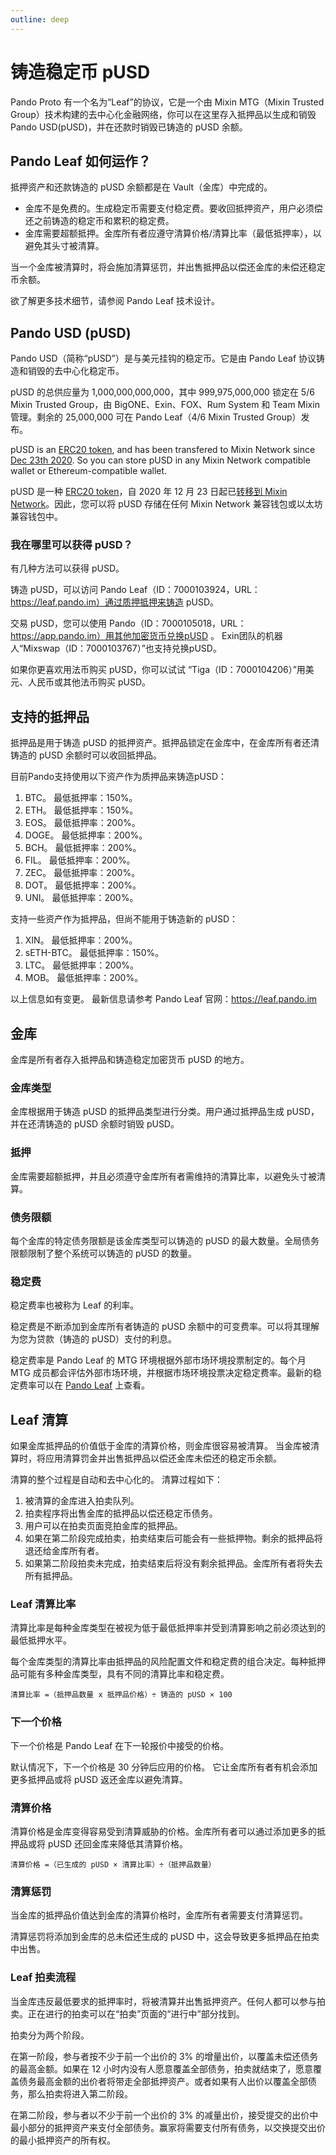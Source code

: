 ```yaml
---
outline: deep
---
```


# 铸造稳定币 pUSD

Pando Proto 有一个名为“Leaf”的协议，它是一个由 Mixin MTG（Mixin Trusted Group）技术构建的去中心化金融网络，你可以在这里存入抵押品以生成和销毁 Pando USD(pUSD)，并在还款时销毁已铸造的 pUSD 余额。

## Pando Leaf 如何运作？

抵押资产和还款铸造的 pUSD 余额都是在 Vault（金库）中完成的。

- 金库不是免费的。生成稳定币需要支付稳定费。要收回抵押资产，用户必须偿还之前铸造的稳定币和累积的稳定费。
- 金库需要超额抵押。金库所有者应遵守清算价格/清算比率（最低抵押率），以避免其头寸被清算。

当一个金库被清算时，将会施加清算惩罚，并出售抵押品以偿还金库的未偿还稳定币余额。

欲了解更多技术细节，请参阅 Pando Leaf 技术设计。

## Pando USD (pUSD)

Pando USD（简称“pUSD”）是与美元挂钩的稳定币。它是由 Pando Leaf 协议铸造和销毁的去中心化稳定币。

pUSD 的总供应量为 1,000,000,000,000，其中 999,975,000,000 锁定在 5/6 Mixin Trusted Group，由 BigONE、Exin、FOX、Rum System 和 Team Mixin 管理。剩余的 25,000,000 可在 Pando Leaf（4/6 Mixin Trusted Group）发布。

pUSD is an [ERC20 token](https://etherscan.io/address/0xdbaef6da45984a9329c2640d19dcb9f62dc2ab66), and has been transfered to Mixin Network since [Dec 23th 2020](https://etherscan.io/tx/0xccd66572e85d66cc05d50e2a16be0eb2348e34cedd34df89113e4b515caaf210). So you can store pUSD in any Mixin Network compatible wallet or Ethereum-compatible wallet.

pUSD 是一种 [ERC20 token](https://etherscan.io/address/0xdbaef6da45984a9329c2640d19dcb9f62dc2ab66)，自 2020 年 12 月 23 日起已[转移到 Mixin Network](https://etherscan.io/tx/0xccd66572e85d66cc05d50e2a16be0eb2348e34cedd34df89113e4b515caaf210)。因此，您可以将 pUSD 存储在任何 Mixin Network 兼容钱包或以太坊兼容钱包中。


### 我在哪里可以获得 pUSD？

有几种方法可以获得 pUSD。

铸造 pUSD，可以访问 Pando Leaf（ID：7000103924，URL：https://leaf.pando.im）通过质押抵押来铸造 pUSD。

交易 pUSD，您可以使用 Pando（ID：7000105018，URL：https://app.pando.im）用其他加密货币兑换pUSD 。 Exin团队的机器人“Mixswap（ID：7000103767）”也支持兑换pUSD。

如果你更喜欢用法币购买 pUSD，你可以试试 “Tiga（ID：7000104206）”用美元、人民币或其他法币购买 pUSD。

## 支持的抵押品

抵押品是用于铸造 pUSD 的抵押资产。抵押品锁定在金库中，在金库所有者还清铸造的 pUSD 余额时可以收回抵押品。

目前Pando支持使用以下资产作为质押品来铸造pUSD：

1. BTC。 最低抵押率：150%。
2. ETH。 最低抵押率：150%。
3. EOS。 最低抵押率：200%。
4. DOGE。 最低抵押率：200%。
5. BCH。 最低抵押率：200%。
6. FIL。 最低抵押率：200%。
7. ZEC。 最低抵押率：200%。
8. DOT。 最低抵押率：200%。
9. UNI。 最低抵押率：200%。

支持一些资产作为抵押品，但尚不能用于铸造新的 pUSD：

1. XIN。 最低抵押率：200%。
2. sETH-BTC。 最低抵押率：150%。
3. LTC。 最低抵押率：200%。
3. MOB。 最低抵押率：200%。

以上信息如有变更。 最新信息请参考 Pando Leaf 官网：https://leaf.pando.im

## 金库

金库是所有者存入抵押品和铸造稳定加密货币 pUSD 的地方。

### 金库类型

金库根据用于铸造 pUSD 的抵押品类型进行分类。用户通过抵押品生成 pUSD，并在还清铸造的 pUSD 余额时销毁 pUSD。

### 抵押

金库需要超额抵押，并且必须遵守金库所有者需维持的清算比率，以避免头寸被清算。

### 债务限额

每个金库的特定债务限额是该金库类型可以铸造的 pUSD 的最大数量。全局债务限额限制了整个系统可以铸造的 pUSD 的数量。

### 稳定费

稳定费率也被称为 Leaf 的利率。

稳定费是不断添加到金库所有者铸造的 pUSD 余额中的可变费率。可以将其理解为您为贷款（铸造的 pUSD）支付的利息。

稳定费率是 Pando Leaf 的 MTG 环境根据外部市场环境投票制定的。每个月 MTG 成员都会评估外部市场环境，并根据市场环境投票决定稳定费率。最新的稳定费率可以在 [Pando Leaf](https://leaf.pando.im) 上查看。

## Leaf 清算

如果金库抵押品的价值低于金库的清算价格，则金库很容易被清算。 当金库被清算时，将应用清算罚金并出售抵押品以偿还金库未偿还的稳定币余额。

清算的整个过程是自动和去中心化的。 清算过程如下：

1. 被清算的金库进入拍卖队列。
2. 拍卖程序将出售金库的抵押品以偿还稳定币债务。
3. 用户可以在拍卖页面竞拍金库的抵押品。
4. 如果在第二阶段完成拍卖，拍卖结束后可能会有一些抵押物。剩余的抵押品将退还给金库所有者。
5. 如果第二阶段拍卖未完成，拍卖结束后将没有剩余抵押品。金库所有者将失去所有抵押品。

### Leaf 清算比率

清算比率是每种金库类型在被视为低于最低抵押率并受到清算影响之前必须达到的最低抵押水平。

每个金库类型的清算比率由抵押品的风险配置文件和稳定费的组合决定。每种抵押品可能有多种金库类型，具有不同的清算比率和稳定费。

```
清算比率 =（抵押品数量 x 抵押品价格）÷ 铸造的 pUSD × 100
```

### 下一个价格

下一个价格是 Pando Leaf 在下一轮报价中接受的价格。

默认情况下，下一个价格是 30 分钟后应用的价格。 它让金库所有者有机会添加更多抵押品或将 pUSD 返还金库以避免清算。

### 清算价格

清算价格是金库变得容易受到清算威胁的价格。金库所有者可以通过添加更多的抵押品或将 pUSD 还回金库来降低其清算价格。

```
清算价格 =（已生成的 pUSD × 清算比率）÷（抵押品数量）
```

### 清算惩罚

当金库的抵押品价值达到金库的清算价格时，金库所有者需要支付清算惩罚。

清算惩罚将添加到金库的总未偿还生成的 pUSD 中，这会导致更多抵押品在拍卖中出售。

### Leaf 拍卖流程

当金库违反最低要求的抵押率时，将被清算并出售抵押资产。任何人都可以参与拍卖。正在进行的拍卖可以在“拍卖”页面的“进行中”部分找到。

拍卖分为两个阶段。

在第一阶段，参与者按不少于前一个出价的 3% 的增量出价，以覆盖未偿还债务的最高金额。如果在 12 小时内没有人愿意覆盖全部债务，拍卖就结束了，愿意覆盖债务最高金额的出价者将带走全部抵押资产。或者如果有人出价以覆盖全部债务，那么拍卖将进入第二阶段。

在第二阶段，参与者以不少于前一个出价的 3% 的减量出价，接受提交的出价中最小部分的抵押资产来支付全部债务。赢家将需要支付所有债务，以交换提交出价的最小抵押资产的所有权。